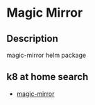 # Magic Mirror

## Description

magic-mirror helm package

## k8 at home search

- [magic-mirror](https://nanne.dev/k8s-at-home-search/#/magic-mirror)
